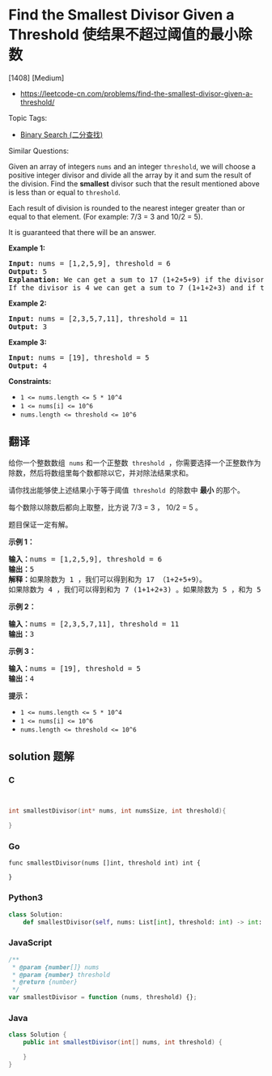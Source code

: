 # Find the Smallest Divisor Given a Threshold 使结果不超过阈值的最小除数

[1408] [Medium]

- https://leetcode-cn.com/problems/find-the-smallest-divisor-given-a-threshold/

Topic Tags:

- [Binary Search (二分查找)](https://leetcode-cn.com/tag/binary-search/)

Similar Questions:

Given an array of integers `nums` and an integer `threshold`, we will choose a positive integer divisor and divide all the array by it and sum the result of the division. Find the **smallest** divisor such that the result mentioned above is less than or equal to `threshold`.

Each result of division is rounded to the nearest integer greater than or equal to that element. (For example: 7/3 = 3 and 10/2 = 5).

It is guaranteed that there will be an answer.

**Example 1:**

<pre><strong>Input:</strong> nums = [1,2,5,9], threshold = 6
<strong>Output:</strong> 5
<strong>Explanation:</strong> We can get a sum to 17 (1+2+5+9) if the divisor is 1. 
If the divisor is 4 we can get a sum to 7 (1+1+2+3) and if the divisor is 5 the sum will be 5 (1+1+1+2). 
</pre>

**Example 2:**

<pre><strong>Input:</strong> nums = [2,3,5,7,11], threshold = 11
<strong>Output:</strong> 3
</pre>

**Example 3:**

<pre><strong>Input:</strong> nums = [19], threshold = 5
<strong>Output:</strong> 4
</pre>

**Constraints:**

- `1 <= nums.length <= 5 * 10^4`
- `1 <= nums[i] <= 10^6`
- `nums.length <= threshold <= 10^6`

## 翻译

给你一个整数数组  `nums` 和一个正整数  `threshold`  ，你需要选择一个正整数作为除数，然后将数组里每个数都除以它，并对除法结果求和。

请你找出能够使上述结果小于等于阈值  `threshold`  的除数中 **最小** 的那个。

每个数除以除数后都向上取整，比方说 7/3 = 3 ， 10/2 = 5 。

题目保证一定有解。

**示例 1：**

<pre><strong>输入：</strong>nums = [1,2,5,9], threshold = 6
<strong>输出：</strong>5
<strong>解释：</strong>如果除数为 1 ，我们可以得到和为 17 （1+2+5+9）。
如果除数为 4 ，我们可以得到和为 7 (1+1+2+3) 。如果除数为 5 ，和为 5 (1+1+1+2)。
</pre>

**示例 2：**

<pre><strong>输入：</strong>nums = [2,3,5,7,11], threshold = 11
<strong>输出：</strong>3
</pre>

**示例 3：**

<pre><strong>输入：</strong>nums = [19], threshold = 5
<strong>输出：</strong>4
</pre>

**提示：**

- `1 <= nums.length <= 5 * 10^4`
- `1 <= nums[i] <= 10^6`
- `nums.length <= threshold <= 10^6`

## solution 题解

### C

```c


int smallestDivisor(int* nums, int numsSize, int threshold){

}
```

### Go

```golang
func smallestDivisor(nums []int, threshold int) int {

}
```

### Python3

```python
class Solution:
    def smallestDivisor(self, nums: List[int], threshold: int) -> int:
```

### JavaScript

```javascript
/**
 * @param {number[]} nums
 * @param {number} threshold
 * @return {number}
 */
var smallestDivisor = function (nums, threshold) {};
```

### Java

```java
class Solution {
    public int smallestDivisor(int[] nums, int threshold) {

    }
}
```
